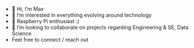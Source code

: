 - 👋 Hi, I’m Max
- 👀 I’m interested in everything evolving around technology
- 💞️ Raspberry Pi enthusiast :)
- 💞️ I’m looking to collaborate on projects regarding Engineering & SE, Data Science
- Feel free to connect / reach out 
